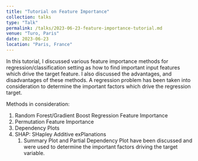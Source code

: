 ```yaml
---
title: "Tutorial on Feature Importance"
collection: talks
type: "Talk"
permalink: /talks/2023-06-23-feature-importance-tutorial.md
venue: "Turo, Paris"
date: 2023-06-23
location: "Paris, France"
---
```

In this tutorial, I discussed various feature importance methods for regression/classification setting as how to find
important input features which drive the target feature. I also discussed the advantages, and disadvantages of these methods.
A regression problem has been taken into consideration to determine the important factors which drive the regression target.

Methods in consideration:

1. Random Forest/Gradient Boost Regression Feature Importance
2. Permutation Feature Importance
3. Dependency Plots
4. SHAP: SHapley Additive exPlanations
   1. Summary Plot and Partial Dependency Plot have been discussed and were used to determine the important factors driving
   the target variable.

<object data="https://dopu2k16.github.io/files/ppt-feature-importance.pdf" width="1000" height="1000" type='application/pdf'></object>
